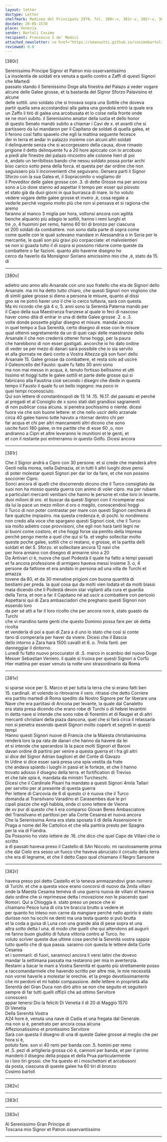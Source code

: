 ```yaml
---
layout: letter
doctype: Letter
shelfmark: Mediceo del Principato 2979, fol. 380r-v, 381r-v, 382r-v, 383r-v
docdate: 20-05-1570
place: Venezia
sender: Bartoli Cosimo
recipient: Francesco I de' Medici
attached_newsletter: <a href="https://smansutti.github.io/cosimobartoli/texts/3080_191/">3080_191</a>
reviewed: 0.0
---
```


[380r]  
  
  
Serenissimo Principe Signor et Patron mio osservantissimo  
La insolentia de soldati era venuta a quello contro a Zaffi di questi Signori che Martedì  
passato stando il Serenissimo Doge alla finestra del Palazo a veder vogare  
alcune delle Galee grosse, et la bastarda del Signor Sforzo Palavisino et alcune  
delle sottili. uno soldato che si trovava sopra una Sottile che doveva  
partir quella sera accostandosi alla galea una gondola entrò la quale era  
un Zaffo li tirò di galea una arcobusata et lo colse nella fronte onde  
se ne morì subito. il Serenissimo amator della iustia et dello honor  
di questo Senato mandò subito a chiamar i Cavi de x. et avanti che si  
partissero da lui mandaron per il Capitano de soldati di quella galea, et  
li ferono così fatto spavelo che egli la mattina seguente fecesce  
der in terra et andar in palazzo insieme con alcuni altri soldati  
il delinquente senza che si accorgessero della causa, dove rimasto  
prigione il detto delinquente fu a 20 hore apiccato con lo arcobuso  
a piedi alle finestre del palazo rincontro alle colonne hieri di poi  
è, andato un terribilisso bando che nessu soldato possa portar archi  
biso carico sotto pena della forca. et questa per dar ordine che non  
seguissero più li inconvenienti che seguivano. Gersera partì il Signor  
Sforzo con la sua Galea et, il Sopracomito o vogliamo dir  
il Proveditor delle galee grosse con .3. dì dette Grosse ma per ancora  
sono a Lio dove stanno ad aspettar il tempo per esser qui piovuto  
et stato già da duoi giorni in qua burrasca di mare. Io ho voluto  
vedere vogare dette galee grosse et invero ,è, cosa regale a  
vederle perché vogono molto più che non si pensava et si ragiona che aremo  
faranno al manco 3 miglia per hora, voltonsi ancora con agilità  
benche alquanto più adagio le sottili, hanno i remi lunghi et  
tre ,o, 4 huomini per remo, hanno 60 tiri di bronzo per ciascuna  
et 200 soldati da combattere. non sono dalla parte di sopra come  
come quelle con le quali solevano mandare in Alessandria o in Soria per le  
mercantie, le quali son più gravi più corpacciate: et malvolentieri  
se non si guasta tutto il di sopra si possono ridurre come queste da  
combattere o far fazioni. quanto allo haverne disegno ho  
cerco da haverlo da Monsignor Soriano amicissimo mio che ,è, stato da 15. dì  
  
---  

[380v]  
  
  
adietro uno anno allo Arsanale con uno suo fratello che era de Signori dello  
Arsanale. ma mi ha detto tutto chiaro, che questi Signori non vogliono che  
di simili galee grosse si dieno a persona le misure, quanto al dissi  
gno se ne potrò haver uno il che io cerco tuttavia, sarà con questa.  
Ma mi ricordo che già 4 o, 5. anni sono la Serenità Paterna mandò per  
il Capo della sua Maestranza franzese al quale io feci di nascoso  
haver como dità di entrar in una di dette Galee grosse .2. o .3.  
volte donde possette pigliar disegno et misure. mandai ancora  
in quel tempo a Sua Serenità, certo disegno di esse con le misure  
qual ottenni segretamente da un di quei capi delle maestranze dello  
Arsanale il che non crederrà ottener forse hoggi, per la paura  
che harebbono di non esser gastigati. ancorche io ho dato ordine  
di veder se per mezo di danari sarà possibile che io sia servito  
et alla giornata ne darò conto a Vostra Altezza già son fuori dello  
Arsanale 15. Galee grosse da combattere, et resta solo ad uscire  
il Galeoncello del Fausto: quale fu fatto 30 anni sono  
ma non mai messo in acqua, è, tenuto fortisso bellissimo et utti  
lissimo et hoggi tutte le galee sottili et parte delle grosse qui si  
fabricano alla Faustina cioè secondo i disegni che diede in questa  
tempo il Fausto il quale fu un bello ingegno: ma poco in  
quei tempi riconosciuto.  
Qui son lettere di constantinopoli de 13 14 .15. 16.17. del passato et perché  
al pregadi et al Consiglio de x sono stati dati grandissi sagramenti  
di non publicar cosa alcuna. si penetra pochissimo o niente. dicesi  
fuora via che son buone lettere: et che nello uscir dello arzanale  
circa 40 galee hanno tutte havuto a ritornar dentro chi per  
far acqua et chi per altri mancamenti altri dicono che sono  
uscite fuori 180 galee, in tre partite che di esse 60 ,o, non  
andranno a Cipri et altre leveranno le munitioni et le genti, et  
et con il restante poi entrerranno in questo Golfo. Dicesi ancora  
  
---  

[381r]  
  
  
Che il Signor andrà a Cipro con 30 persone. et si crede che manderà altre  
Genti nella morea, nella Dalmazia, et in tutti li altri luoghi dove pensi  
di poter molestar questi Signori per dar lor da fare, et che non possino soccorrer Cipro.  
Sonci ancora di quelli che discorrendo dicono che il Turco consigliato da  
suoi non ha mosso questa guerra con animo di voler cipro. ma per rubare  
a particulari mercanti venitiani che hanno le persone et robe loro in levante.  
duoi milioni di oro. et buscar da questi Signori con il ricomperar essi  
da lui la pace un mezo milion d oro o meglio, conoscendosi hoggi  
il Turco di non poter contrastar per mare con questi Signori cerchera di  
fare qualche impiastro. ma questa credenza è, di pochi. Io nondimeno  
non credo alla voce che spargano questi Signori cioè, che il Turco  
sia molto adietro cose provvisioni, che egli non harà tanti legni ne  
si buoni come costoro, et che hoggi forse sia pentito della Impresa  
perché pengo mente a quel che qui si fa. et vegho sollecitar molto  
queste poche galee, sottili che ci restano, e grosse, et la partita delli  
soldati et del S. Sforzo. et sollecitare ancora 12 navi che  
per hora armano con disegno di armarne sino a 20  
Da Antivari ci è, nuova che quel Podestà il quale ha fatto a tempi passati  
et fa ancora professione di armigero haveva messi insieme 3. o, 4  
persone da fattione et era andato in persona ad una villa de Turchi et amazza  
tovene da 80, et da 30 menatine prigioni con buona quantità di  
bestiami per preda. la qual cosa qui da molti vien lodata et da molti biassi  
mata dicendo che li Podestà devon star vigilanti alla cura et guardia  
della Terra, et non a far il Capitano né ad uscir a combattere con pericolo  
Aspettarsi qui di Zara ambasciadori che preghano questi Signori non essendo loro  
da per sé atti a far il loro ricolto che per ancora non è, stato guasto da Turchi  
che vi mandino tante genti che questo Dominio possa fare per sè detta ricolta  
et venderla di poi a quei di Zara a d uno lo stato che così si conte  
tano di comperarla per haver da vivere. Dicesi che il Bascia  
dello intorno a Zara harà 1500 cavalli et 6. o. 7mila fanti. per  
danneggiar il dintorno.  
Lunedì fu fatto nuovo proccurator di .S. marco in scambio del nuovo Doge  
Messer Sebastian Veniero. il quale si truova per questi Signori a Corfù  
Hier mattina per esser venuto la notte uno strasordinario da Roma  
  
---  

[381v]  
  
  
si sparse voce per S. Marco et per tutta la terra che si erano fatti ben  
15. cardinali. et volendo io ritrovarne il vero. ritrassi che detto Corriere  
era partito martedì di Roma spedito da Nostro Signore per far liberare una  
Nave che era partitasi di Ancona per levante, la quale dal Canaletto  
era stata presa dicendo che erano robe di Turchi o di hebrei levantini  
in detta nave si intende che sono robe di fiorentini et di Raugei et di altri  
mercanti christiani della piaza dancona, quel che si farà circa il relassarla  
non si penetra essendo questi Signori molto coperti et segreti in questi tempi  
Hanno questi Signori nuove di Francia che la Maiesta christianissima  
renderà loro la pa rata de danari che hanno da havere da lei  
et si intende che sperandosi là la pace molti Signori et Baroni  
davan ordine di partirsi per venire a questa guerra et i fra gli altri  
si dice del Signor Adrian baglioni et del Conte di Gavazo  
In Udine si dice esser sarà presa una spia vestita da frate  
che andava spiardo i luoghi in passi et le forteze, et che li hanno  
trovato adosso il disegno della terra. et fortification di Treviso  
et che tale spia è, mandata da ministri Turcheschi.  
Dicesi che il Cardinale Pisani ha mandato a questi Signori 4mila Tallari  
per servitio per al presente di questa guerra  
Per lettere di Carcovia de 6 di questo ci è nuova che il Turco  
domanda al Transilvano Varadino et Carasembes due le pri  
cipali piazze che egli habbia, onde ci sono lettere de Vienna  
de xv pur di questo che li era comparso Giovan Beres Ambasciatore  
del Transilvano et partitosi per alla Corte Cesarea et nuova ancora  
Che la Serenissima Anna era stata sposata il di della Assensione in  
Praga a nome del Re Cattolico et che ella partiria presto per Spagna  
per la via di Fiandra.  
Da Possonio ho visto lettere de .16. che dico che quel Capo de Villani che io scritto  
a dì passati haveva preso il Castello di SAn Niccolo. mi racolosamente prima  
che dal Cielo era sesso un fuoco che haveva abruciato il circuito della terra  
che era di legname, et che il detto Capo qual chiamano il Negro Sansone  
  
---  

[382r]  
  
  
haveva preso poi detto Castello et lo teneva ammazandovi gran numero  
di Turchi. et che a questa voce erano concorsi di nuovo da 2mila villani  
onde la Maestà Cesarea temeva di una guerra nuova de villani et haveva  
dato ordine che si reprimesse detta i movazione non le piacendo quei  
Romori. Qui a Chioggia è. stato preso un pesce che ei  
chiamano Pesce luna di cira tre braccia brutto a vedere et  
per quanto ho inteso non carne da mangiare perché nello aprirlo è stato  
durisse non ha occhi ne denti ma una testa quanto si può brutta  
et la coda a guisa di Luna con una grande alia di pese sopra et una  
altra sotto detta l una. di modo che quelli che qui attendono ad augurii  
ne fanno buon giuditio di futura vittoria contro al Turco. ho  
voluto scriver queste due ultime cose perché la Serenità vostra sappia  
tutto quello che di qua passa. saranno con questa le lettere della Corte Cesarea  
et i sommarii: di fuori, sarannoci ancora li versi latini che dovevo  
mandar la settimana passata ma restarono per mia in avertenzia.  
Restami a bacar le mani a Vostra Serenità et quanto più strettamente posso  
a raccomandarmele che havendo scritto per altre mie, le mie necessità  
non vorrei haverle a molestar le orechie. et la prego devotissimamente  
che mi perdoni et mi habbi compassione. delle lettere in proprietà alla  
Serenità del Gran Duca non dirò altro se non che seguito et seguiterò  
sempre di far tutti quelli offizii che ad ottimo Servitore  
conoscero  
appar tenersi Dio la feliciti Di Venetia il dì 20 di Maggio 1570  
Di Venetia  
Della Serenità Vostra  
A24 hore è, venuta una nave di Cadia et una fregata dal Generale.  
ma non si è, penetrato per ancora cosa alcuna  
Affezionatissimo et prontissimo Servitore  
Sarà con questa il disegno di una di queste Galee grosse al meglio che per hora si è,  
potuto fare. son vi 40 remi per banda con .5. homini per remo  
et .5. pezi di artiglieria grossa ciò è, cannoni per banda, et per il primo  
manderò il disegno della poppa et della Prua particularmente  
io i loro tiri grossi. che fra questo et i moschettoni et arcobusoni  
da posta, ciascuna di queste galee ha 60 tiri di bronzo  
Cosimo bartoli  
  
---  

[382v]  
  
  
  
---  

[383r]  
  
  
  
---  

[383v]  
  
  
Al Serenissimo Gran Principe di  
Toscana mio Signor et Patron osservantissimo  
  
---  

